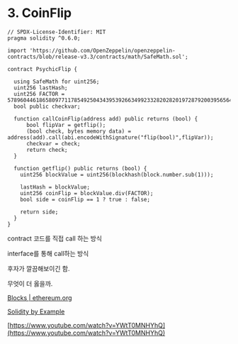 # 3. CoinFlip

```solidity
// SPDX-License-Identifier: MIT
pragma solidity ^0.6.0;

import 'https://github.com/OpenZeppelin/openzeppelin-contracts/blob/release-v3.3/contracts/math/SafeMath.sol';

contract PsychicFlip {

  using SafeMath for uint256;
  uint256 lastHash;
  uint256 FACTOR = 57896044618658097711785492504343953926634992332820282019728792003956564819968;
  bool public checkvar;
  
  function callCoinFlip(address add) public returns (bool) {
      bool flipVar = getflip();
      (bool check, bytes memory data) = address(add).call(abi.encodeWithSignature("flip(bool)",flipVar));
      checkvar = check;
      return check;
  }

  function getflip() public returns (bool) {
    uint256 blockValue = uint256(blockhash(block.number.sub(1)));

    lastHash = blockValue;
    uint256 coinFlip = blockValue.div(FACTOR);
    bool side = coinFlip == 1 ? true : false;

    return side;
  }
}
```

contract 코드를 직접 call 하는 방식

interface를 통해 call하는 방식

후자가 깔끔해보이긴 함.

무엇이 더 옳을까.

[Blocks | ethereum.org](https://ethereum.org/en/developers/docs/blocks/)

[Solidity by Example](https://solidity-by-example.org/interface/)

[https://www.youtube.com/watch?v=YWtT0MNHYhQ](https://www.youtube.com/watch?v=YWtT0MNHYhQ)